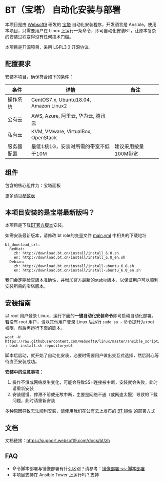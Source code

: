 
# BT（宝塔） 自动化安装与部署

本项目是由 [Websoft9](https://www.websoft9.com) 研发的 [宝塔](https://www.bt.cn/) 自动化安装程序，开发语言是 Ansible。使用本项目，只需要用户在 Linux 上运行一条命令，即可自动化安装BT，让原本复杂的安装过程变得没有任何技术门槛。  

本项目是开源项目，采用 LGPL3.0 开源协议。

## 配置要求

安装本项目，确保符合如下的条件：

| 条件       | 详情       | 备注  |
| ------------ | ------------ | ----- |
| 操作系统       | CentOS7.x, Ubuntu18.04, Amazon Linux2       |    |
| 公有云| AWS, Azure, 阿里云, 华为云, 腾讯云 |  |
| 私有云|  KVM, VMware, VirtualBox, OpenStack |  |
| 服务器配置 | 最低1核1G，安装时所需的带宽不低于10M |  建议采用按量100M带宽 |

## 组件

包含的核心组件为：宝塔面板

更多请见[参数表](/docs/zh/stack-components.md)

## 本项目安装的是宝塔最新版吗？

本项目是下载[BT官方脚本](https://www.bt.cn/download/linux.html)安装。 

如需安装最新版本，请修改 bt role的变量文件 [main.yml](/roles/bt/defaults/main.yml) 中相关的下载地址

```
bt_download_url:
  RedHat:
    zh: http://download.bt.cn/install/install_6.0.sh
    en: http://download.bt.cn/install/install_6.0_en.sh 
  Debian:
    zh: http://download.bt.cn/install/install-ubuntu_6.0.sh
    en: http://download.bt.cn/install/install-ubuntu_6.0_en.sh
```

我们会定期检查版本准确性，并增加官方最新的stable版本，以保证用户可以顺利安装所需的宝塔版本。

## 安装指南

以 root 用户登录 Linux，运行下面的**一键自动化安装命令**即可启动自动化部署。若没有 root 用户，请以其他用户登录 Linux 后运行 `sudo su -` 命令提升为 root 权限，然后再运行下面的脚本。

```
wget -N https://raw.githubusercontent.com/Websoft9/linux/master/ansible_script/install.sh ; bash install.sh repository=bt
```

脚本后启动，就开始了自动化安装，必要时需要用户做出交互式选择，然后耐心等待直至安装成功。

**安装中的注意事项：**  

1. 操作不慎或网络发生变化，可能会导致SSH连接被中断，安装就会失败，此时请重新安装
2. 安装缓慢、停滞不前或无故中断，主要是网络不通（或网速太慢）导致的下载问题，此时请重新安装

多种原因导致无法顺利安装，请使用我们在公有云上发布的 [BT 镜像](https://apps.websoft9.com/bt) 的部署方式


## 文档

文档链接：https://support.websoft9.com/docs/bt/zh

## FAQ

- 命令脚本部署与镜像部署有什么区别？请参考：[镜像部署-vs-脚本部署](https://support.websoft9.com/docs/faq/zh/bz-product.html#镜像部署-vs-脚本部署)
- 本项目支持在 Ansible Tower 上运行吗？支持

